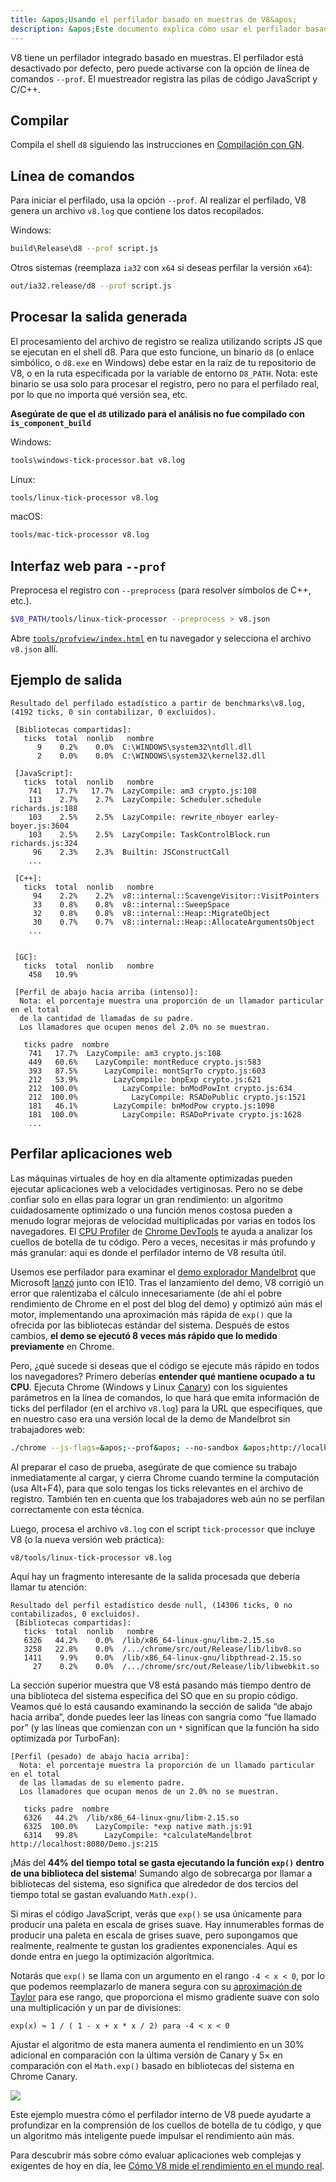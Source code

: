 ```yaml
---
title: &apos;Usando el perfilador basado en muestras de V8&apos;
description: &apos;Este documento explica cómo usar el perfilador basado en muestras de V8.&apos;
---
```

V8 tiene un perfilador integrado basado en muestras. El perfilador está desactivado por defecto, pero puede activarse con la opción de línea de comandos `--prof`. El muestreador registra las pilas de código JavaScript y C/C++.

## Compilar

Compila el shell `d8` siguiendo las instrucciones en [Compilación con GN](/docs/build-gn).

## Línea de comandos

Para iniciar el perfilado, usa la opción `--prof`. Al realizar el perfilado, V8 genera un archivo `v8.log` que contiene los datos recopilados.

Windows:

```bash
build\Release\d8 --prof script.js
```

Otros sistemas (reemplaza `ia32` con `x64` si deseas perfilar la versión `x64`):

```bash
out/ia32.release/d8 --prof script.js
```

## Procesar la salida generada

El procesamiento del archivo de registro se realiza utilizando scripts JS que se ejecutan en el shell d8. Para que esto funcione, un binario `d8` (o enlace simbólico, o `d8.exe` en Windows) debe estar en la raíz de tu repositorio de V8, o en la ruta especificada por la variable de entorno `D8_PATH`. Nota: este binario se usa solo para procesar el registro, pero no para el perfilado real, por lo que no importa qué versión sea, etc.

**Asegúrate de que el `d8` utilizado para el análisis no fue compilado con `is_component_build`**

Windows:

```bash
tools\windows-tick-processor.bat v8.log
```

Linux:

```bash
tools/linux-tick-processor v8.log
```

macOS:

```bash
tools/mac-tick-processor v8.log
```

## Interfaz web para `--prof`

Preprocesa el registro con `--preprocess` (para resolver símbolos de C++, etc.).

```bash
$V8_PATH/tools/linux-tick-processor --preprocess > v8.json
```

Abre [`tools/profview/index.html`](https://v8.dev/tools/head/profview) en tu navegador y selecciona el archivo `v8.json` allí.

## Ejemplo de salida

```
Resultado del perfilado estadístico a partir de benchmarks\v8.log, (4192 ticks, 0 sin contabilizar, 0 excluidos).

 [Bibliotecas compartidas]:
   ticks  total  nonlib   nombre
      9    0.2%    0.0%  C:\WINDOWS\system32\ntdll.dll
      2    0.0%    0.0%  C:\WINDOWS\system32\kernel32.dll

 [JavaScript]:
   ticks  total  nonlib   nombre
    741   17.7%   17.7%  LazyCompile: am3 crypto.js:108
    113    2.7%    2.7%  LazyCompile: Scheduler.schedule richards.js:188
    103    2.5%    2.5%  LazyCompile: rewrite_nboyer earley-boyer.js:3604
    103    2.5%    2.5%  LazyCompile: TaskControlBlock.run richards.js:324
     96    2.3%    2.3%  Builtin: JSConstructCall
    ...

 [C++]:
   ticks  total  nonlib   nombre
     94    2.2%    2.2%  v8::internal::ScavengeVisitor::VisitPointers
     33    0.8%    0.8%  v8::internal::SweepSpace
     32    0.8%    0.8%  v8::internal::Heap::MigrateObject
     30    0.7%    0.7%  v8::internal::Heap::AllocateArgumentsObject
    ...


 [GC]:
   ticks  total  nonlib   nombre
    458   10.9%

 [Perfil de abajo hacia arriba (intenso)]:
  Nota: el porcentaje muestra una proporción de un llamador particular en el total
  de la cantidad de llamadas de su padre.
  Los llamadores que ocupen menos del 2.0% no se muestran.

   ticks padre  nombre
    741   17.7%  LazyCompile: am3 crypto.js:108
    449   60.6%    LazyCompile: montReduce crypto.js:583
    393   87.5%      LazyCompile: montSqrTo crypto.js:603
    212   53.9%        LazyCompile: bnpExp crypto.js:621
    212  100.0%          LazyCompile: bnModPowInt crypto.js:634
    212  100.0%            LazyCompile: RSADoPublic crypto.js:1521
    181   46.1%        LazyCompile: bnModPow crypto.js:1098
    181  100.0%          LazyCompile: RSADoPrivate crypto.js:1628
    ...
```

## Perfilar aplicaciones web

Las máquinas virtuales de hoy en día altamente optimizadas pueden ejecutar aplicaciones web a velocidades vertiginosas. Pero no se debe confiar solo en ellas para lograr un gran rendimiento: un algoritmo cuidadosamente optimizado o una función menos costosa pueden a menudo lograr mejoras de velocidad multiplicadas por varias en todos los navegadores. El [CPU Profiler](https://developers.google.com/web/tools/chrome-devtools/evaluate-performance/reference) de [Chrome DevTools](https://developers.google.com/web/tools/chrome-devtools/) te ayuda a analizar los cuellos de botella de tu código. Pero a veces, necesitas ir más profundo y más granular: aquí es donde el perfilador interno de V8 resulta útil.

Usemos ese perfilador para examinar el [demo explorador Mandelbrot](https://web.archive.org/web/20130313064141/http://ie.microsoft.com/testdrive/performance/mandelbrotexplorer/) que Microsoft [lanzó](https://blogs.msdn.microsoft.com/ie/2012/11/13/ie10-fast-fluid-perfect-for-touch-and-available-now-for-windows-7/) junto con IE10. Tras el lanzamiento del demo, V8 corrigió un error que ralentizaba el cálculo innecesariamente (de ahí el pobre rendimiento de Chrome en el post del blog del demo) y optimizó aún más el motor, implementando una aproximación más rápida de `exp()` que la ofrecida por las bibliotecas estándar del sistema. Después de estos cambios, **el demo se ejecutó 8 veces más rápido que lo medido previamente** en Chrome.

Pero, ¿qué sucede si deseas que el código se ejecute más rápido en todos los navegadores? Primero deberías **entender qué mantiene ocupado a tu CPU**. Ejecuta Chrome (Windows y Linux [Canary](https://tools.google.com/dlpage/chromesxs)) con los siguientes parámetros en la línea de comandos, lo que hará que emita información de ticks del perfilador (en el archivo `v8.log`) para la URL que especifiques, que en nuestro caso era una versión local de la demo de Mandelbrot sin trabajadores web:

```bash
./chrome --js-flags=&apos;--prof&apos; --no-sandbox &apos;http://localhost:8080/&apos;
```

Al preparar el caso de prueba, asegúrate de que comience su trabajo inmediatamente al cargar, y cierra Chrome cuando termine la computación (usa Alt+F4), para que solo tengas los ticks relevantes en el archivo de registro. También ten en cuenta que los trabajadores web aún no se perfilan correctamente con esta técnica.

Luego, procesa el archivo `v8.log` con el script `tick-processor` que incluye V8 (o la nueva versión web práctica):

```bash
v8/tools/linux-tick-processor v8.log
```

Aquí hay un fragmento interesante de la salida procesada que debería llamar tu atención:

```
Resultado del perfil estadístico desde null, (14306 ticks, 0 no contabilizados, 0 excluidos).
 [Bibliotecas compartidas]:
   ticks  total  nonlib   nombre
   6326   44.2%    0.0%  /lib/x86_64-linux-gnu/libm-2.15.so
   3258   22.8%    0.0%  /.../chrome/src/out/Release/lib/libv8.so
   1411    9.9%    0.0%  /lib/x86_64-linux-gnu/libpthread-2.15.so
     27    0.2%    0.0%  /.../chrome/src/out/Release/lib/libwebkit.so
```

La sección superior muestra que V8 está pasando más tiempo dentro de una biblioteca del sistema específica del SO que en su propio código. Veamos qué lo está causando examinando la sección de salida “de abajo hacia arriba”, donde puedes leer las líneas con sangría como “fue llamado por” (y las líneas que comienzan con un `*` significan que la función ha sido optimizada por TurboFan):

```
[Perfil (pesado) de abajo hacia arriba]:
  Nota: el porcentaje muestra la proporción de un llamado particular en el total
  de las llamadas de su elemento padre.
  Los llamadores que ocupan menos de un 2.0% no se muestran.

   ticks padre  nombre
   6326   44.2%  /lib/x86_64-linux-gnu/libm-2.15.so
   6325  100.0%    LazyCompile: *exp native math.js:91
   6314   99.8%      LazyCompile: *calculateMandelbrot http://localhost:8080/Demo.js:215
```

¡Más del **44% del tiempo total se gasta ejecutando la función `exp()` dentro de una biblioteca del sistema**! Sumando algo de sobrecarga por llamar a bibliotecas del sistema, eso significa que alrededor de dos tercios del tiempo total se gastan evaluando `Math.exp()`.

Si miras el código JavaScript, verás que `exp()` se usa únicamente para producir una paleta en escala de grises suave. Hay innumerables formas de producir una paleta en escala de grises suave, pero supongamos que realmente, realmente te gustan los gradientes exponenciales. Aquí es donde entra en juego la optimización algorítmica.

Notarás que `exp()` se llama con un argumento en el rango `-4 < x < 0`, por lo que podemos reemplazarlo de manera segura con su [aproximación de Taylor](https://es.wikipedia.org/wiki/Serie_de_Taylor) para ese rango, que proporciona el mismo gradiente suave con solo una multiplicación y un par de divisiones:

```
exp(x) ≈ 1 / ( 1 - x + x * x / 2) para -4 < x < 0
```

Ajustar el algoritmo de esta manera aumenta el rendimiento en un 30% adicional en comparación con la última versión de Canary y 5× en comparación con el `Math.exp()` basado en bibliotecas del sistema en Chrome Canary.

![](/_img/docs/profile/mandelbrot.png)

Este ejemplo muestra cómo el perfilador interno de V8 puede ayudarte a profundizar en la comprensión de los cuellos de botella de tu código, y que un algoritmo más inteligente puede impulsar el rendimiento aún más.

Para descubrir más sobre cómo evaluar aplicaciones web complejas y exigentes de hoy en día, lee [Cómo V8 mide el rendimiento en el mundo real](/blog/real-world-performance).
